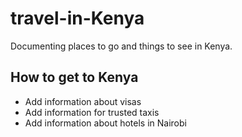 # travel-in-Kenya
Documenting places to go and things to see in Kenya.

## How to get to Kenya
* Add information about visas
* Add information for trusted taxis
* Add information about hotels in Nairobi